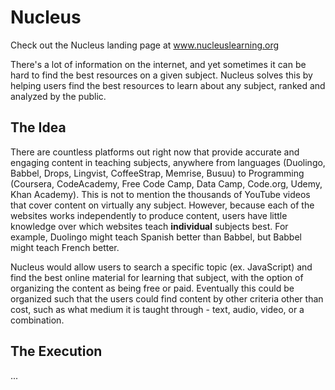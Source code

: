 # Nucleus

Check out the Nucleus landing page at www.nucleuslearning.org

There's a lot of information on the internet, and yet sometimes it can be hard to find the best resources on a given subject.
Nucleus solves this by helping users find the best resources to learn about any subject, ranked and analyzed by the public.

## The Idea
There are countless platforms out right now that provide accurate and engaging content in teaching subjects, anywhere from languages (Duolingo, Babbel, Drops, Lingvist, CoffeeStrap, Memrise, Busuu) to Programming (Coursera, CodeAcademy, Free Code Camp, Data Camp, Code.org, Udemy, Khan Academy). This is not to mention the thousands of YouTube videos that cover content on virtually any subject. However, because each of the websites works independently to produce content, users have little knowledge over which websites teach **individual** subjects best. For example, Duolingo might teach Spanish better than Babbel, but Babbel might teach French better.

Nucleus would allow users to search a specific topic (ex. JavaScript) and find the best online material for learning that subject, with the option of organizing the content as being free or paid. Eventually this could be organized such that the users could find content by other criteria other than cost, such as what medium it is taught through - text, audio, video, or a combination.

## The Execution
...
